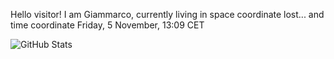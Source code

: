 Hello visitor! I am Giammarco, currently living in space coordinate lost... and time coordinate Friday, 5 November, 13:09 CET

![GitHub Stats](https://github-readme-stats.vercel.app/api?username=grcasanova)
